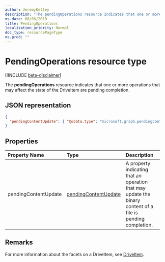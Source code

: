 ```yaml
---
author: JeremyKelley
description: "The pendingOperations resource indicates that one or more operations that may affect the state of the driveItem are pending completion."
ms.date: 08/06/2019
title: PendingOperations
localization_priority: Normal
doc_type: resourcePageType
ms.prod: ""
---
```

# PendingOperations resource type

[!INCLUDE [beta-disclaimer](../../includes/beta-disclaimer.md)]

The **pendingOperations** resource indicates that one or more operations that may affect the state of the DriveItem are pending completion.

## JSON representation

<!-- { "blockType": "resource", "@odata.type": "microsoft.graph.pendingOperations" } -->
```json
{
  "pendingContentUpdate": { "@odata.type": "microsoft.graph.pendingContentUpdate" }
}
```

## Properties

| Property Name       | Type                    | Description                                                                                                 |
|:--------------------|:------------------------|:------------------------------------------------------------------------------------------------------------|
| pendingContentUpdate | [pendingContentUpdate][] | A property indicating that an operation that may update the binary content of a file is pending completion. |

## Remarks 

For more information about the facets on a DriveItem, see [DriveItem](driveitem.md).

[pendingContentUpdate]:pendingcontentupdate.md

<!-- {
  "type": "#page.annotation",
  "description": "The pendingOperations resource indicates that an operation that may affect the state of the DriveItem is pending completion.",
  "keywords": "pendingoperations, pendingoperations, operation, pendingcontentupdate",
  "section": "documentation",
  "tocPath": "Facets/PendingOperations"
} -->
